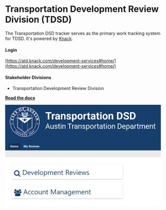 # Transportation Development Review Division (TDSD)
The Transportation DSD tracker serves as the primary work tracking system for TDSD. It's powered by [Knack](http://knack.com).

#### Login

[https://atd.knack.com/development-services#home/](https://atd.knack.com/development-services#home/)

#### Stakeholder Divisions
- Transportation Development Review Division

**[Read the docs](https://github.com/cityofaustin/atd-knack-development-review/wiki)**

![TDSD Home](media/TDSD_screen_shot.png)

